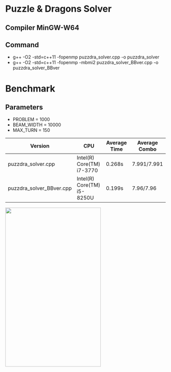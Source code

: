 # Puzzle & Dragons Solver

## Compiler MinGW-W64

## Command 

- g++ -O2 -std=c++11 -fopenmp puzzdra_solver.cpp -o puzzdra_solver  
- g++ -O2 -std=c++11 -fopenmp -mbmi2 puzzdra_solver_BBver.cpp -o puzzdra_solver_BBver

# Benchmark

## Parameters

- PROBLEM = 1000
- BEAM_WIDTH = 10000
- MAX_TURN = 150


| Version | CPU | Average Time | Average Combo |
| --- | --- | --- | --- |
| puzzdra_solver.cpp | Intel(R) Core(TM) i7-3770 | 0.268s | 7.991/7.991 |
| puzzdra_solver_BBver.cpp | Intel(R) Core(TM) i5-8250U| 0.199s | 7.96/7.96 |

<img src="https://user-images.githubusercontent.com/47982907/101321654-0b96e900-38a9-11eb-9c70-a8d9fa3d491d.jpg" width="300px" height="500px">
